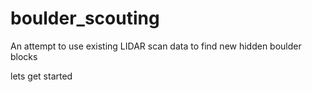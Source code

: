 # boulder_scouting
An attempt to use existing LIDAR scan data to find new hidden boulder blocks 

lets get started
